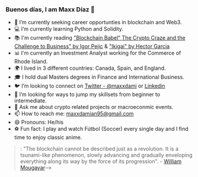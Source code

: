 ### Buenos días, I am Maxx Díaz 👋


- 🔎 I’m currently seeking career opportunties in blockchain and Web3.
- 💻 I’m currently learning Python and Solidity.
- 📚 I'm currently reading ["Blockchain Babel" The Crypto Craze and the Challenge to Business" by Igor Pejic](https://www.amazon.com/Blockchain-Babel-Crypto-craze-Challenge-Business/dp/0749484160) & ["Ikigai" by Hector Garcia](https://www.amazon.com/Ikigai-Japanese-Secret-Long-Happy/dp/0143130722) 
- 📊 I'm currently an Investment Analyst working for the Commerce of Rhode Island. 
- 🌍 I lived in 3 different countries: Canada, Spain, and England.
- 🎓 I hold dual Masters degrees in Finance and International Business.
- 🐦 I’m looking to connect on [Twitter - @maxxdami](https://twitter.com/maxxdami) or [Linkedin](https://www.linkedin.com/in/maxx-diaz/) 
- 🤔 I’m looking for ways to jump my skillsets from beginner to intermediate.
- 💬 Ask me about crypto related projects or macroeconmic events.
- 📫 How to reach me: maxxdamian95@gmail.com
- 😄 Pronouns: He/his
- ⚽ Fun fact: I play and watch Fútbol (Soccer) every single day and I find time to enjoy classic anime. 
> : "The blockchain cannot be described just as a revolution. It is a tsunami-like phenomenon, slowly advancing and gradually enveloping everything along its way by the force of its progression". - [William Mougayar](https://www.brainyquote.com/authors/william-mougayar-quotes)-->

